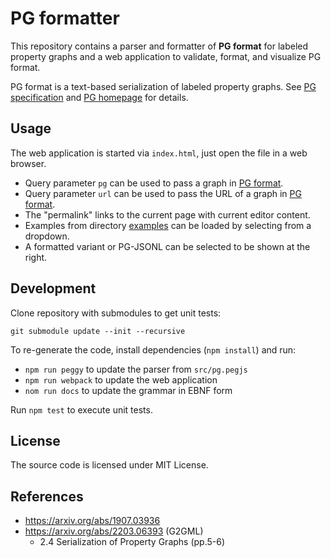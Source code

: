 # PG formatter

This repository contains a parser and formatter of **PG format** for labeled
property graphs and a web application to validate, format, and visualize PG format.

PG format is a text-based serialization of labeled property graphs.
See [PG specification](https://pg-format.github.io/specification/#pg-format)
and [PG homepage](https://pg-format.github.io/) for details.

## Usage

The web application is started via `index.html`, just open the file in a web browser.

* Query parameter `pg` can be used to pass a graph in [PG format](#pg-format).
* Query parameter `url` can be used to pass the URL of a graph in [PG format](#pg-format).
* The "permalink" links to the current page with current editor content.
* Examples from directory [examples](examples) can be loaded by selecting from a dropdown.
* A formatted variant or PG-JSONL can be selected to be shown at the right.

## Development

Clone repository with submodules to get unit tests:

~~~
git submodule update --init --recursive
~~~

To re-generate the code, install dependencies (`npm install`) and run:

* `npm run peggy` to update the parser from `src/pg.pegjs`
* `npm run webpack` to update the web application
* `nom run docs` to update the grammar in EBNF form

Run `npm test` to execute unit tests.

## License

The source code is licensed under MIT License.

## References

* https://arxiv.org/abs/1907.03936
* https://arxiv.org/abs/2203.06393 (G2GML)
  * 2.4 Serialization of Property Graphs (pp.5-6)
